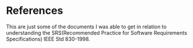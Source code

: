 # References
This are just some of the documents I was able to get in relation to understanding the SRS(Recommended Practice for Software Requirements Specifications) IEEE Std 830-1998.

